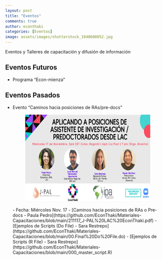 ```yaml
---
layout: post
title: "Eventos"
comments: true
author: econthaki
categories: [Eventos]
image: assets/images/shutterstock_1940688052.jpg
---
```


Eventos y Talleres de capacitación y difusión de información

## Eventos Futuros

- Programa “Econ-mienza” 

## Eventos Pasados

- Evento “Caminos hacia posiciones de RAs/pre-docs” 
	<figure>
	    <img src="https://raw.githubusercontent.com/EconThaki/Materiales-Capacitaciones/main/imagendedifusion.jpeg"
	         alt="Evento 1" style="width:504px;height:280px;">
	</figure>
	- Fecha: Miércoles Nov. 17 
	- [Caminos hacia posiciones de RAs o Pre-docs - Paula Pedro](https://github.com/EconThaki/Materiales-Capacitaciones/blob/main/211117_J-PAL%20LAC%20EconThaki.pdf)
	- [Ejemplos de Scripts (Do File) - Sara Restrepo](https://github.com/EconThaki/Materiales-Capacitaciones/blob/main/00.Final%20Do%20File.do)
	- [Ejemplos de Scripts (R File) - Sara Restrepo](https://github.com/EconThaki/Materiales-Capacitaciones/blob/main/000_master_script.R)